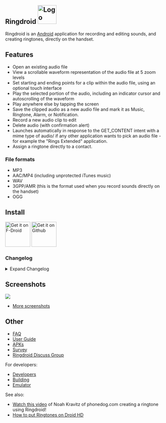 
## Ringdroid <img src="https://f-droid.org/repo/icons-640/com.ringdroid.20704.png" alt="Logo" height="60">



Ringdroid is an [Android](https://developers.google.com/android) application for recording and editing sounds, and creating ringtones, directly on the handset.

## Features

* Open an existing audio file
* View a scrollable waveform representation of the audio file at 5 zoom levels
* Set starting and ending points for a clip within the audio file, using an optional touch interface
* Play the selected portion of the audio, including an indicator cursor and autoscrolling of the waveform
* Play anywhere else by tapping the screen
* Save the clipped audio as a new audio file and mark it as Music, Ringtone, Alarm, or Notification.
* Record a new audio clip to edit
* Delete audio (with confirmation alert)
* Launches automatically in response to the GET_CONTENT intent with a mime type of audio/ if any other application wants to pick an audio file - for example the "Rings Extended" application.
* Assign a ringtone directly to a contact.

### File formats

* MP3
* AAC/MP4 (including unprotected iTunes music)
* WAV
* 3GPP/AMR (this is the format used when you record sounds directly on the handset)
* OGG

## Install

[<img src="https://f-droid.org/badge/get-it-on.png" alt="Get it on F-Droid" height="80">](https://f-droid.org/en/packages/com.ringdroid/
)
[<img src="https://censorship.no/img/github-badge.png" alt="Get it on Github" height="80">](https://github.com/google/ringdroid/wiki/APKs)

### Changelog

<details>
  <summary>Expand Changelog</summary>

- **2 December 2016:** Ringdroid 2.7.4 contains a fix for an [audio bug](https://github.com/google/ringdroid/issues/20) reported by users using 'Nougat' (Android 7.x).

- **22 June 2015:** Ringdroid 2.7.3 contains fixes for several bugs reported by users of Ringdroid 2.7.2, and it uses WAV as a fall-back audio format for saving ringtones in case the default AAC (.m4a) encoding fails.

- **11 May 2015:** Ringdroid 2.7.2 does not require the full network communication permission anymore as the code in charge of gathering anonymous usage statistics has been removed.

- **29 April 2015:** Ringdroid 2.7 now supports 'Lollipop' (Android 5.x)! This version requests the audio recording permission in order to use the device's microphone. It also includes the ability to read OGG Vorbis audio files, and it now saves ringtones in AAC (.m4a) format. This is the recommended version for Android system versions 4.1 ('Jelly Bean') and newer.

- 2**3 August 2012:** Ringdroid 2.6 is the recommended version for Android system versions 3.0 ('Honeycomb') to 4.0.4 ('Ice Cream Sandwich'). This version of Ringdroid requests full network communication, but solely for the purpose of sending anonymous usage statistics as described in the app's 'Privacy' menu.

- **2 January 2011:** Ringdroid 2.5 is the recommended version for Android system versions 1.6 ('Donut') to 2.3.7 ('Gingerbread'). New features include a drop-down menu in the select view to edit/delete/assign ringtones and notifications, flinging support to scroll the waveform, and MR475 AMR files support. This version of Ringdroid requests full network communication, but solely for the purpose of sending anonymous usage statistics as described in the app's 'Privacy' menu.

</details>

## Screenshots

![](https://github.com/google/ringdroid/wiki/images/ringdroid_screenshot_2_small.png)
  
  * [More screenshots](https://github.com/google/ringdroid/wiki/Screenshots)

## Other

  * [FAQ](https://github.com/google/ringdroid/wiki/FAQ)
  * [User Guide](https://github.com/google/ringdroid/wiki/Using-Ringdroid)
  * [APKs](https://github.com/google/ringdroid/wiki/APKs)
  * [Survey](http://spreadsheets.google.com/viewform?key=pjClfOcMDHuckMdw44cfgNA)
  * [Ringdroid Discuss Group](http://groups.google.com/group/ringdroid-discuss)

For developers:

  * [Developers](https://github.com/google/ringdroid/wiki/Developers)
  * [Building](https://github.com/google/ringdroid/wiki/Building)
  * [Emulator](https://github.com/google/ringdroid/wiki/Emulator)

See also:

  * [Watch this video](http://www.phonedog.com/cell-phone-videos/t-mobile-g1-review-phone-and-ringtones.aspx) of Noah Kravitz of phonedog.com creating a ringtone using Ringdroid!
  * [How to put Ringtones on Droid HD](http://www.youtube.com/watch?v=AnAZ829lDVo)
